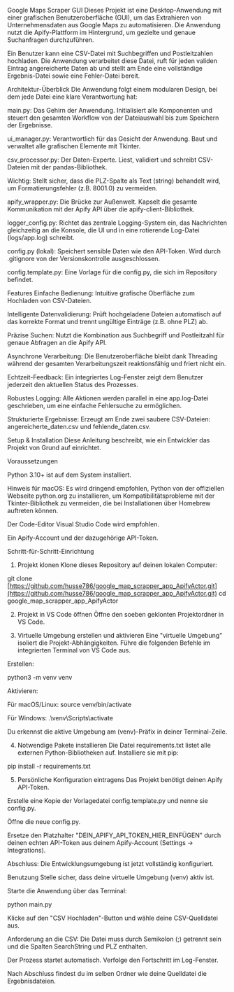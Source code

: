 Google Maps Scraper GUI
Dieses Projekt ist eine Desktop-Anwendung mit einer grafischen Benutzeroberfläche (GUI), um das Extrahieren von Unternehmensdaten aus Google Maps zu automatisieren. Die Anwendung nutzt die Apify-Plattform im Hintergrund, um gezielte und genaue Suchanfragen durchzuführen.

Ein Benutzer kann eine CSV-Datei mit Suchbegriffen und Postleitzahlen hochladen. Die Anwendung verarbeitet diese Datei, ruft für jeden validen Eintrag angereicherte Daten ab und stellt am Ende eine vollständige Ergebnis-Datei sowie eine Fehler-Datei bereit.

Architektur-Überblick
Die Anwendung folgt einem modularen Design, bei dem jede Datei eine klare Verantwortung hat:

main.py: Das Gehirn der Anwendung. Initialisiert alle Komponenten und steuert den gesamten Workflow von der Dateiauswahl bis zum Speichern der Ergebnisse.

ui_manager.py: Verantwortlich für das Gesicht der Anwendung. Baut und verwaltet alle grafischen Elemente mit Tkinter.

csv_processor.py: Der Daten-Experte. Liest, validiert und schreibt CSV-Dateien mit der pandas-Bibliothek.

Wichtig: Stellt sicher, dass die PLZ-Spalte als Text (string) behandelt wird, um Formatierungsfehler (z.B. 8001.0) zu vermeiden.

apify_wrapper.py: Die Brücke zur Außenwelt. Kapselt die gesamte Kommunikation mit der Apify API über die apify-client-Bibliothek.

logger_config.py: Richtet das zentrale Logging-System ein, das Nachrichten gleichzeitig an die Konsole, die UI und in eine rotierende Log-Datei (logs/app.log) schreibt.

config.py (lokal): Speichert sensible Daten wie den API-Token. Wird durch .gitignore von der Versionskontrolle ausgeschlossen.

config.template.py: Eine Vorlage für die config.py, die sich im Repository befindet.

Features
Einfache Bedienung: Intuitive grafische Oberfläche zum Hochladen von CSV-Dateien.

Intelligente Datenvalidierung: Prüft hochgeladene Dateien automatisch auf das korrekte Format und trennt ungültige Einträge (z.B. ohne PLZ) ab.

Präzise Suchen: Nutzt die Kombination aus Suchbegriff und Postleitzahl für genaue Abfragen an die Apify API.

Asynchrone Verarbeitung: Die Benutzeroberfläche bleibt dank Threading während der gesamten Verarbeitungszeit reaktionsfähig und friert nicht ein.

Echtzeit-Feedback: Ein integriertes Log-Fenster zeigt dem Benutzer jederzeit den aktuellen Status des Prozesses.

Robustes Logging: Alle Aktionen werden parallel in eine app.log-Datei geschrieben, um eine einfache Fehlersuche zu ermöglichen.

Strukturierte Ergebnisse: Erzeugt am Ende zwei saubere CSV-Dateien: angereicherte_daten.csv und fehlende_daten.csv.

Setup & Installation
Diese Anleitung beschreibt, wie ein Entwickler das Projekt von Grund auf einrichtet.

Voraussetzungen

Python 3.10+ ist auf dem System installiert.

Hinweis für macOS: Es wird dringend empfohlen, Python von der offiziellen Webseite python.org zu installieren, um Kompatibilitätsprobleme mit der Tkinter-Bibliothek zu vermeiden, die bei Installationen über Homebrew auftreten können.

Der Code-Editor Visual Studio Code wird empfohlen.

Ein Apify-Account und der dazugehörige API-Token.

Schritt-für-Schritt-Einrichtung

1. Projekt klonen
Klone dieses Repository auf deinen lokalen Computer:

git clone [https://github.com/husse786/google_map_scrapper_app_ApifyActor.git](https://github.com/husse786/google_map_scrapper_app_ApifyActor.git)
cd google_map_scrapper_app_ApifyActor


2. Projekt in VS Code öffnen
Öffne den soeben geklonten Projektordner in VS Code.

3. Virtuelle Umgebung erstellen und aktivieren
Eine "virtuelle Umgebung" isoliert die Projekt-Abhängigkeiten. Führe die folgenden Befehle im integrierten Terminal von VS Code aus.

Erstellen:

python3 -m venv venv


Aktivieren:

Für macOS/Linux: source venv/bin/activate

Für Windows: .\venv\Scripts\activate

Du erkennst die aktive Umgebung am (venv)-Präfix in deiner Terminal-Zeile.

4. Notwendige Pakete installieren
Die Datei requirements.txt listet alle externen Python-Bibliotheken auf. Installiere sie mit pip:

pip install -r requirements.txt


5. Persönliche Konfiguration eintragens
Das Projekt benötigt deinen Apify API-Token.

Erstelle eine Kopie der Vorlagedatei config.template.py und nenne sie config.py.

Öffne die neue config.py.

Ersetze den Platzhalter "DEIN_APIFY_API_TOKEN_HIER_EINFÜGEN" durch deinen echten API-Token aus deinem Apify-Account (Settings → Integrations).

Abschluss: Die Entwicklungsumgebung ist jetzt vollständig konfiguriert.

Benutzung
Stelle sicher, dass deine virtuelle Umgebung (venv) aktiv ist.

Starte die Anwendung über das Terminal:

python main.py


Klicke auf den "CSV Hochladen"-Button und wähle deine CSV-Quelldatei aus.

Anforderung an die CSV: Die Datei muss durch Semikolon (;) getrennt sein und die Spalten SearchString und PLZ enthalten.

Der Prozess startet automatisch. Verfolge den Fortschritt im Log-Fenster.

Nach Abschluss findest du im selben Ordner wie deine Quelldatei die Ergebnisdateien.

